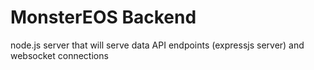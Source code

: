 # MonsterEOS Backend

node.js server that will serve data API endpoints (expressjs server) and websocket connections